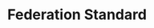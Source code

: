 ---
title: Federation Standard
tag: federation.standard
photo: /images/64.jpg
proto: /images/64.gif
---